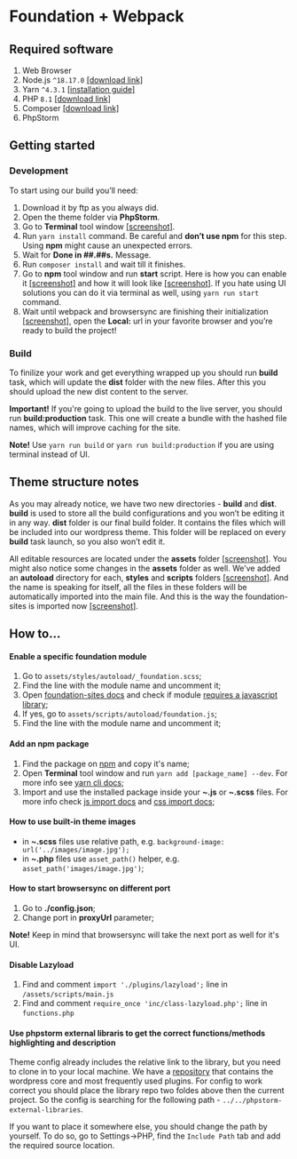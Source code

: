 # Foundation + Webpack

## Required software

1. Web Browser
2. Node.js `^18.17.0` [[download link]](https://nodejs.org/dist/v18.17.0/)
3. Yarn `^4.3.1` [[installation guide]](https://classic.yarnpkg.com/en/docs/install#windows-stable)
4. PHP `8.1` [[download link]](https://www.php.net/downloads.php)
5. Composer [[download link]](https://getcomposer.org/download/)
6. PhpStorm

## Getting started

### Development
To start using our build you’ll need:

1. Download it by ftp as you always did.
2. Open the theme folder via **PhpStorm**.
3. Go to **Terminal** tool window [[screenshot]](https://www.screencast.com/t/2Qq1EUvqJJ).
4. Run `yarn install` command. Be careful and **don’t use npm** for this step. Using **npm** might cause an unexpected errors.
5. Wait for **Done in ##.##s.** Message.
6. Run `composer install` and wait till it finishes.
8. Go to **npm** tool window and run **start** script. Here is how you can enable it [[screenshot]](https://www.screencast.com/t/BxAH4sxyKGd) and how it will look like [[screenshot]](https://www.screencast.com/t/YXb7UCer2Y5). If you hate using UI solutions you can do it via terminal as well, using `yarn run start` command.
9. Wait until webpack and browsersync are finishing their initialization [[screenshot]](https://www.screencast.com/t/lB2tKdyqd), open the **Local:** url in your favorite browser and you’re ready to build the project!

### Build
To finilize your work and get everything wrapped up you should run **build** task, which will update the **dist** folder with the new files. After this you should upload the new dist content to the server.

**Important!** If you're going to upload the build to the live server, you should run **build:production** task. This one will create a bundle with the hashed file names, which will improve caching for the site.

**Note!** Use `yarn run build` or `yarn run build:production` if you are using terminal instead of UI.

## Theme structure notes

As you may already notice, we have two new directories - **build** and **dist**.
**build** is used to store all the build configurations and you won’t be editing it in any way.
**dist** folder is our final build folder. It contains the files which will be included into our wordpress theme. This folder will be replaced on every **build** task launch, so you also won’t edit it.

All editable resources are located under the **assets** folder [[screenshot]](https://www.screencast.com/t/AG0h1wX5HV48).
You might also notice some changes in the **assets** folder as well.
We’ve added an **autoload** directory for each, **styles** and **scripts** folders [[screenshot]](https://www.screencast.com/t/vpQ5VDIlGlf).
And the name is speaking for itself, all the files in these folders will be automatically imported into the main file. And this is the way the foundation-sites is imported now [[screenshot]](https://www.screencast.com/t/3N9seR3o).

## How to...

#### Enable a specific foundation module
1. Go to `assets/styles/autoload/_foundation.scss`;
2. Find the line with the module name and uncomment it;
3. Open [foundation-sites docs](https://get.foundation/sites/docs/index.html) and check if module [requires a javascript library](https://www.screencast.com/t/a8j2UOhfjLr);
4. If yes, go to `assets/scripts/autoload/foundation.js`;
5. Find the line with the module name and uncomment it;

#### Add an npm package
1. Find the package on [npm](https://www.npmjs.com/) and copy it's name;
2. Open **Terminal** tool window and run `yarn add [package_name] --dev`. For more info see [yarn cli docs](https://classic.yarnpkg.com/en/docs/cli/);
3. Import and use the installed package inside your **~.js** or **~.scss** files. For more info check [js import docs](https://developer.mozilla.org/ru/docs/Web/JavaScript/Reference/Statements/import) and [css import docs](https://developer.mozilla.org/en-US/docs/Web/CSS/@import);

#### How to use built-in theme images
- in **~.scss** files use relative path, e.g. `background-image: url('../images/image.jpg');`
- in **~.php** files use `asset_path()` helper, e.g. `asset_path('images/image.jpg')`;

#### How to start browsersync on different port
1. Go to **./config.json**;
2. Change port in **proxyUrl** parameter;

**Note!** Keep in mind that browsersync will take the next port as well for it's UI.

#### Disable Lazyload
1. Find and comment `import './plugins/lazyload';` line in `/assets/scripts/main.js`
2. Find and comment `require_once 'inc/class-lazyload.php';` line in `functions.php`

#### Use phpstorm external libraris to get the correct functions/methods highlighting and description
Theme config already includes the relative link to the library, but you need to clone in to your local machine.
We have a [repository](https://github.com/wlallc/phpstorm-external-libraries.git) that contains the wordpress core and most frequently used plugins.
For config to work correct you should place the library repo two foldes above then the current project. So the config is searching for the following path - ```../../phpstorm-external-libraries```.

If you want to place it somewhere else, you should change the path by yourself.
To do so, go to Settings->PHP, find the `Include Path` tab and add the required source location.
